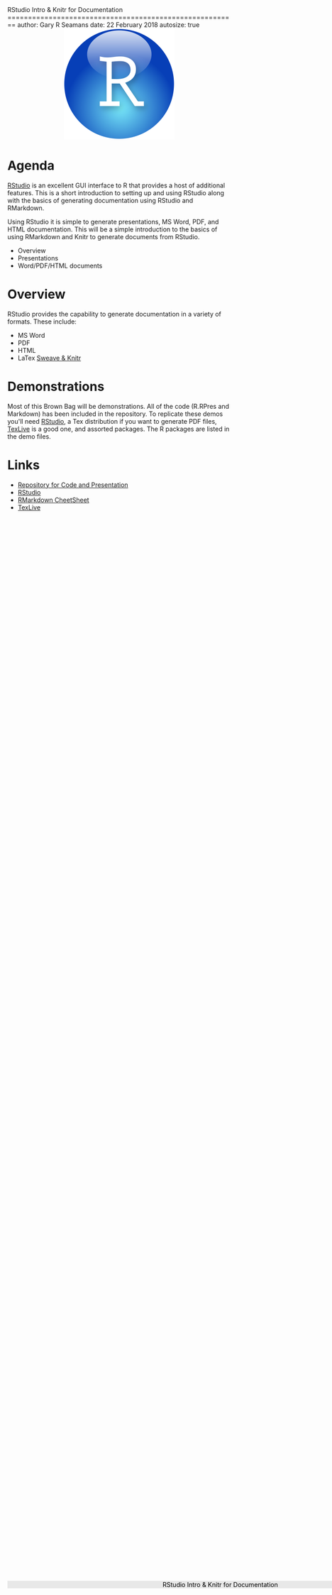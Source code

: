 

<style>
.footer {
    color: black;
    background: #E8E8E8;
    position: fixed;
    top: 90%;
    text-align:center;
    width:100%;
}
</style>
<div class="footer">RStudio Intro & Knitr for Documentation</div>
RStudio Intro & Knitr for Documentation
========================================================
author: Gary R Seamans
date: 22 February 2018
autosize: true

<br>
<div align="center">
<img src="RStudio-Ball.png" width=250 height=250>
</div>

Agenda
========================================================

[RStudio](https://www.rstudio.com/) is an excellent GUI interface to R that provides a host of
additional features. This is a short introduction to setting up and using RStudio along
with the basics of generating documentation using RStudio and RMarkdown.

Using RStudio it is simple to generate presentations, MS Word,
PDF, and HTML documentation. This will be a simple introduction to
the basics of using RMarkdown and Knitr to generate documents from
RStudio.

- Overview
- Presentations
- Word/PDF/HTML documents

Overview
========================================================

RStudio provides the capability to generate documentation in a
variety of formats. These include:

- MS Word
- PDF
- HTML
- LaTex [Sweave & Knitr](https://support.rstudio.com/hc/en-us/articles/200552056-Using-Sweave-and-knitr)

Demonstrations
========================================================

Most of this Brown Bag will be demonstrations. All of the code (R.RPres and Markdown) has been included in
the repository. To replicate these demos you'll need [RStudio](ssh://git@bitbucket.cit.mitre.org:7999/~seamans/aea_fy18.git), a Tex distribution if you want to
generate PDF files, [TexLive](https://www.tug.org/texlive/) is a good one, and assorted packages. The R packages are listed in the demo files.

Links
========================================================

- [Repository for Code and Presentation](ssh://git@bitbucket.cit.mitre.org:7999/~seamans/aea_fy18.git)
- [RStudio](ssh://git@bitbucket.cit.mitre.org:7999/~seamans/aea_fy18.git)
- [RMarkdown CheetSheet](https://www.rstudio.com/wp-content/uploads/2015/02/rmarkdown-cheatsheet.pdf)
- [TexLive](https://www.tug.org/texlive/)
